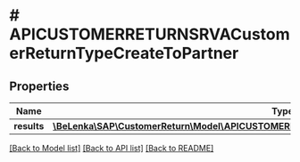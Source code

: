 # # APICUSTOMERRETURNSRVACustomerReturnTypeCreateToPartner

## Properties

Name | Type | Description | Notes
------------ | ------------- | ------------- | -------------
**results** | [**\BeLenka\SAP\CustomerReturn\Model\APICUSTOMERRETURNSRVACustomerReturnPartnerTypeCreate[]**](APICUSTOMERRETURNSRVACustomerReturnPartnerTypeCreate.md) |  | [optional]

[[Back to Model list]](../../README.md#models) [[Back to API list]](../../README.md#endpoints) [[Back to README]](../../README.md)
